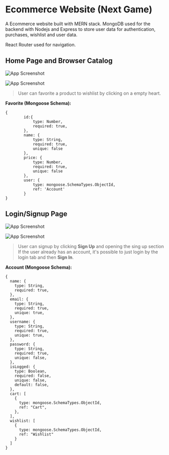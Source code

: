 # Ecommerce Website (Next Game)

A Ecommerce website built with MERN stack. MongoDB used for the backend with Nodejs and Express to store user data for authentication, purchases, wishlist and user data.

React Router used for navigation. 

## Home Page and Browser Catalog

![App Screenshot](https://imgur.com/QGVOk0E.png)

![App Screenshot](https://imgur.com/X4QelnH.png)

> User can favorite a product to wishlist by clicking on a empty heart.

**Favorite (Mongoose Schema):**

```
{
        id:{
            type: Number,
            required: true,
        },
        name: {
            type: String,
            required: true,
            unique: false
        },
        price: {
            type: Number,
            required: true,
            unique: false
        },
        user: {
            type: mongoose.SchemaTypes.ObjectId,
            ref: 'Account'
        }
}

```

## Login/Signup Page

![App Screenshot](https://imgur.com/QckamzV.png)

![App Screenshot](https://imgur.com/VS3hKlP.png)

> User can signup by clicking **Sign Up** and opening the sing up section
> If the user already has an account, it's possible to just login by 
> the login tab and then **Sign In**.

**Account (Mongoose Schema):**

```
{
  name: {
    type: String,
    required: true,
  },
  email: {
    type: String,
    required: true,
    unique: true,
  },
  username: {
    type: String,
    required: true,
    unique: true,
  },
  password: {
    type: String,
    required: true,
    unique: false,
  },
  isLogged: {
    type: Boolean,
    required: false,
    unique: false,
    default: false,
  },
  cart: [
    {
      type: mongoose.SchemaTypes.ObjectId,
      ref: "Cart",
    },
  ],
  wishlist: [
    {
      type: mongoose.SchemaTypes.ObjectId,
      ref: "Wishlist"
    }
  ]
}
```
